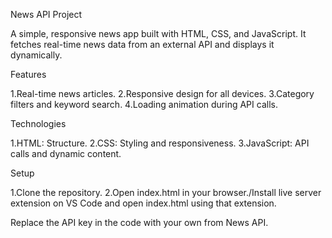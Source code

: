 News API Project

A simple, responsive news app built with HTML, CSS, and JavaScript. It fetches real-time news data from an external API and displays it dynamically.

Features

1.Real-time news articles.
2.Responsive design for all devices.
3.Category filters and keyword search.
4.Loading animation during API calls.

Technologies

1.HTML: Structure.
2.CSS: Styling and responsiveness.
3.JavaScript: API calls and dynamic content.

Setup

1.Clone the repository.
2.Open index.html in your browser./Install live server extension on VS Code and open index.html using that extension.

Replace the API key in the code with your own from News API.
